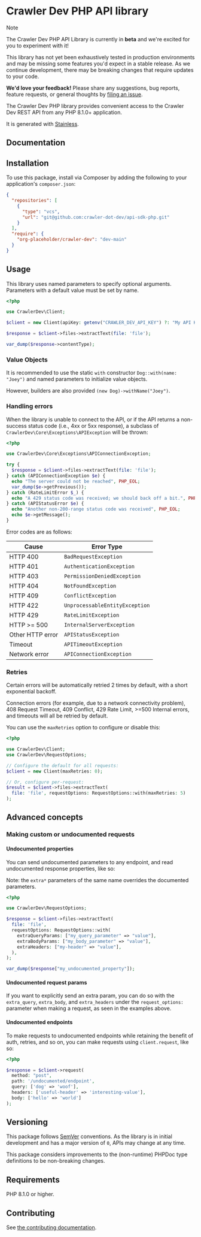 # Crawler Dev PHP API library

> [!NOTE]
> The Crawler Dev PHP API Library is currently in **beta** and we're excited for you to experiment with it!
>
> This library has not yet been exhaustively tested in production environments and may be missing some features you'd expect in a stable release. As we continue development, there may be breaking changes that require updates to your code.
>
> **We'd love your feedback!** Please share any suggestions, bug reports, feature requests, or general thoughts by [filing an issue](https://www.github.com/crawler-dot-dev/api-sdk-php/issues/new).

The Crawler Dev PHP library provides convenient access to the Crawler Dev REST API from any PHP 8.1.0+ application.

It is generated with [Stainless](https://www.stainless.com/).

## Documentation

## Installation

To use this package, install via Composer by adding the following to your application's `composer.json`:

<!-- x-release-please-start-version -->

```json
{
  "repositories": [
    {
      "type": "vcs",
      "url": "git@github.com:crawler-dot-dev/api-sdk-php.git"
    }
  ],
  "require": {
    "org-placeholder/crawler-dev": "dev-main"
  }
}
```

<!-- x-release-please-end -->

## Usage

This library uses named parameters to specify optional arguments.
Parameters with a default value must be set by name.

```php
<?php

use CrawlerDev\Client;

$client = new Client(apiKey: getenv("CRAWLER_DEV_API_KEY") ?: "My API Key");

$response = $client->files->extractText(file: 'file');

var_dump($response->contentType);
```

### Value Objects

It is recommended to use the static `with` constructor `Dog::with(name: "Joey")`
and named parameters to initialize value objects.

However, builders are also provided `(new Dog)->withName("Joey")`.

### Handling errors

When the library is unable to connect to the API, or if the API returns a non-success status code (i.e., 4xx or 5xx response), a subclass of `CrawlerDev\Core\Exceptions\APIException` will be thrown:

```php
<?php

use CrawlerDev\Core\Exceptions\APIConnectionException;

try {
  $response = $client->files->extractText(file: 'file');
} catch (APIConnectionException $e) {
  echo "The server could not be reached", PHP_EOL;
  var_dump($e->getPrevious());
} catch (RateLimitError $_) {
  echo "A 429 status code was received; we should back off a bit.", PHP_EOL;
} catch (APIStatusError $e) {
  echo "Another non-200-range status code was received", PHP_EOL;
  echo $e->getMessage();
}
```

Error codes are as follows:

| Cause            | Error Type                     |
| ---------------- | ------------------------------ |
| HTTP 400         | `BadRequestException`          |
| HTTP 401         | `AuthenticationException`      |
| HTTP 403         | `PermissionDeniedException`    |
| HTTP 404         | `NotFoundException`            |
| HTTP 409         | `ConflictException`            |
| HTTP 422         | `UnprocessableEntityException` |
| HTTP 429         | `RateLimitException`           |
| HTTP >= 500      | `InternalServerException`      |
| Other HTTP error | `APIStatusException`           |
| Timeout          | `APITimeoutException`          |
| Network error    | `APIConnectionException`       |

### Retries

Certain errors will be automatically retried 2 times by default, with a short exponential backoff.

Connection errors (for example, due to a network connectivity problem), 408 Request Timeout, 409 Conflict, 429 Rate Limit, >=500 Internal errors, and timeouts will all be retried by default.

You can use the `maxRetries` option to configure or disable this:

```php
<?php

use CrawlerDev\Client;
use CrawlerDev\RequestOptions;

// Configure the default for all requests:
$client = new Client(maxRetries: 0);

// Or, configure per-request:
$result = $client->files->extractText(
  file: 'file', requestOptions: RequestOptions::with(maxRetries: 5)
);
```

## Advanced concepts

### Making custom or undocumented requests

#### Undocumented properties

You can send undocumented parameters to any endpoint, and read undocumented response properties, like so:

Note: the `extra*` parameters of the same name overrides the documented parameters.

```php
<?php

use CrawlerDev\RequestOptions;

$response = $client->files->extractText(
  file: 'file',
  requestOptions: RequestOptions::with(
    extraQueryParams: ["my_query_parameter" => "value"],
    extraBodyParams: ["my_body_parameter" => "value"],
    extraHeaders: ["my-header" => "value"],
  ),
);

var_dump($response["my_undocumented_property"]);
```

#### Undocumented request params

If you want to explicitly send an extra param, you can do so with the `extra_query`, `extra_body`, and `extra_headers` under the `request_options:` parameter when making a request, as seen in the examples above.

#### Undocumented endpoints

To make requests to undocumented endpoints while retaining the benefit of auth, retries, and so on, you can make requests using `client.request`, like so:

```php
<?php

$response = $client->request(
  method: "post",
  path: '/undocumented/endpoint',
  query: ['dog' => 'woof'],
  headers: ['useful-header' => 'interesting-value'],
  body: ['hello' => 'world']
);
```

## Versioning

This package follows [SemVer](https://semver.org/spec/v2.0.0.html) conventions. As the library is in initial development and has a major version of `0`, APIs may change at any time.

This package considers improvements to the (non-runtime) PHPDoc type definitions to be non-breaking changes.

## Requirements

PHP 8.1.0 or higher.

## Contributing

See [the contributing documentation](https://github.com/crawler-dot-dev/api-sdk-php/tree/main/CONTRIBUTING.md).
